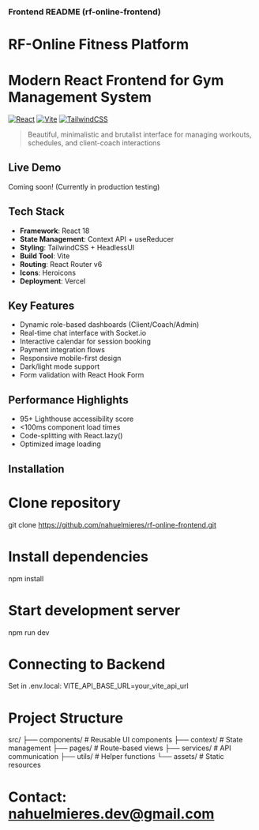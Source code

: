 ### Frontend README (rf-online-frontend)
# RF-Online Fitness Platform

# **Modern React Frontend for Gym Management System**  
[![React](https://img.shields.io/badge/React-18.x-61DAFB)](https://reactjs.org/)
[![Vite](https://img.shields.io/badge/Vite-4.x-646CFF)](https://vitejs.dev/)
[![TailwindCSS](https://img.shields.io/badge/TailwindCSS-3.x-06B6D4)](https://tailwindcss.com/)

> Beautiful, minimalistic and brutalist interface for managing workouts, schedules, and client-coach interactions

## Live Demo
Coming soon! (Currently in production testing)

## Tech Stack
- **Framework**: React 18
- **State Management**: Context API + useReducer
- **Styling**: TailwindCSS + HeadlessUI
- **Build Tool**: Vite
- **Routing**: React Router v6
- **Icons**: Heroicons
- **Deployment**: Vercel

## Key Features
- Dynamic role-based dashboards (Client/Coach/Admin)
- Real-time chat interface with Socket.io
- Interactive calendar for session booking
- Payment integration flows
- Responsive mobile-first design
- Dark/light mode support
- Form validation with React Hook Form

## Performance Highlights
- 95+ Lighthouse accessibility score
- <100ms component load times
- Code-splitting with React.lazy()
- Optimized image loading

## Installation
# Clone repository
git clone https://github.com/nahuelmieres/rf-online-frontend.git
# Install dependencies
npm install
# Start development server
npm run dev

# Connecting to Backend
Set in .env.local:
VITE_API_BASE_URL=your_vite_api_url
# Project Structure
src/
├── components/      # Reusable UI components
├── context/         # State management
├── pages/           # Route-based views
├── services/        # API communication
├── utils/           # Helper functions
└── assets/          # Static resources

# Contact: nahuelmieres.dev@gmail.com
